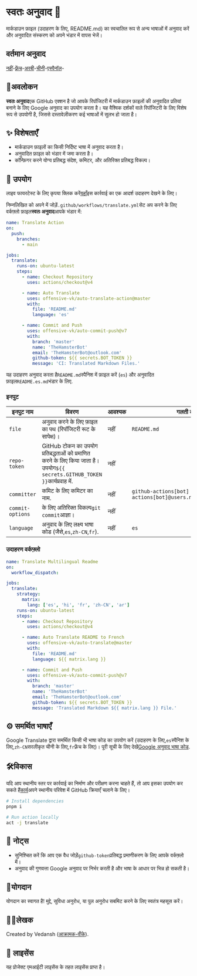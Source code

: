 # स्वतः अनुवाद 📘

मार्कडाउन फ़ाइल (उदाहरण के लिए, README.md) का स्वचालित रूप से अन्य भाषाओं में अनुवाद करें और अनुवादित संस्करण को अपने भंडार में वापस भेजें।

## वर्तमान अनुवाद

[नहीं](./README.hi.md)-[फ़्रेंच](./README.fr.md)-[अरबी](./README.ar.md)-[चीनी](./README.zh-CN.md)-[एस्पैनॉल](./README.es.md)-

## 📖अवलोकन

**स्वतः अनुवाद**एक GitHub एक्शन है जो आपके रिपॉजिटरी में मार्कडाउन फ़ाइलों की अनुवादित प्रतियां बनाने के लिए Google अनुवाद का उपयोग करता है। यह वैश्विक दर्शकों वाले रिपॉजिटरी के लिए विशेष रूप से उपयोगी है, जिससे दस्तावेज़ीकरण कई भाषाओं में सुलभ हो जाता है।

## ✨ विशेषताएँ

-   मार्कडाउन फ़ाइलों का किसी निर्दिष्ट भाषा में अनुवाद करता है।
-   अनुवादित फ़ाइल को भंडार में जमा करता है।
-   कॉन्फ़िगर करने योग्य प्रतिबद्ध संदेश, कमिटर, और अतिरिक्त प्रतिबद्ध विकल्प।

## 🚀 उपयोग

लाइव फायरटेस्ट के लिए कृपया क्लिक करें[यहाँ](https://github.com/offensive-vk/auto-translate/tree/master/.github/workflows/test.yml)इस कार्रवाई का एक आदर्श उदाहरण देखने के लिए।

निम्नलिखित को अपने में जोड़ें`.github/workflows/translate.yml`सेट अप करने के लिए वर्कफ़्लो फ़ाइल**स्वतः अनुवाद**आपके भंडार में:

```yaml
name: Translate Action
on:
  push:
    branches:
      - main

jobs:
  translate:
    runs-on: ubuntu-latest
    steps:
      - name: Checkout Repository
        uses: actions/checkout@v4

      - name: Auto Translate
        uses: offensive-vk/auto-translate-action@master
        with:
          file: 'README.md'
          language: 'es'

      - name: Commit and Push
        uses: offensive-vk/auto-commit-push@v7
        with: 
          branch: 'master'
          name: 'TheHamsterBot'
          email: 'TheHamsterBot@outlook.com'
          github-token: ${{ secrets.BOT_TOKEN }}
          message: 'CI: Translated Markdown Files.'
```

यह उदाहरण अनुवाद करता है`README.md`स्पैनिश में फ़ाइल करें (`es`) और अनुवादित फ़ाइल`README.es.md`भंडार के लिए.

### इनपुट

| इनपुट नाम        | विवरण                                                                                                                       | आवश्यक | गलती करना                                                            |
| ---------------- | --------------------------------------------------------------------------------------------------------------------------- | ------ | -------------------------------------------------------------------- |
| `file`           | अनुवाद करने के लिए फ़ाइल का पथ (रिपॉजिटरी रूट के सापेक्ष)।                                                                  | नहीं   | `README.md`                                                          |
| `repo-token`     | GitHub टोकन का उपयोग प्रतिबद्धताओं को प्रमाणित करने के लिए किया जाता है। उपयोग`${{ secrets.GITHUB_TOKEN }}`कार्यप्रवाह में. | नहीं   |                                                                      |
| `committer`      | कमिट के लिए कमिटर का नाम.                                                                                                   | नहीं   | `github-actions[bot] <github-actions[bot]@users.noreply.github.com>` |
| `commit-options` | के लिए अतिरिक्त विकल्प`git commit`आज्ञा।                                                                                    | नहीं   |                                                                      |
| `language`       | अनुवाद के लिए लक्ष्य भाषा कोड (जैसे,`es`,`zh-CN`,`fr`).                                                                     | नहीं   | `es`                                                                 |

### उदाहरण वर्कफ़्लो

```yaml
name: Translate Multilingual Readme
on:
  workflow_dispatch:

jobs:
  translate:
    strategy:
      matrix:
        lang: ['es', 'hi', 'fr', 'zh-CN', 'ar']
    runs-on: ubuntu-latest
    steps:
      - name: Checkout Repository
        uses: actions/checkout@v4

      - name: Auto Translate README to French
        uses: offensive-vk/auto-translate@master
        with:
          file: 'README.md'
          language: ${{ matrix.lang }}

      - name: Commit and Push
        uses: offensive-vk/auto-commit-push@v7
        with: 
          branch: 'master'
          name: 'TheHamsterBot'
          email: 'TheHamsterBot@outlook.com'
          github-token: ${{ secrets.BOT_TOKEN }}
          message: 'Translated Markdown ${{ matrix.lang }} File.'
```

## ⚙️ समर्थित भाषाएँ

Google Translate द्वारा समर्थित किसी भी भाषा कोड का उपयोग करें (उदाहरण के लिए,`es`स्पैनिश के लिए,`zh-CN`सरलीकृत चीनी के लिए,`fr`फ़्रेंच के लिए)। पूरी सूची के लिए देखें[Google अनुवाद भाषा कोड](https://cloud.google.com/translate/docs/languages).

## 🛠विकास

यदि आप स्थानीय स्तर पर कार्रवाई का निर्माण और परीक्षण करना चाहते हैं, तो आप इसका उपयोग कर सकते हैं[कार्य](https://github.com/nektos/act)अपने स्थानीय परिवेश में GitHub क्रियाएँ चलाने के लिए।

```bash
# Install dependencies
pnpm i

# Run action locally
act -j translate
```

## 📝 नोट्स

-   सुनिश्चित करें कि आप एक वैध जोड़ें`github-token`प्रतिबद्ध प्रमाणीकरण के लिए आपके वर्कफ़्लो में।
-   अनुवाद की गुणवत्ता Google अनुवाद पर निर्भर करती है और भाषा के आधार पर भिन्न हो सकती है।

## 🤝योगदान

योगदान का स्वागत है! मुद्दे, सुविधा अनुरोध, या पुल अनुरोध सबमिट करने के लिए स्वतंत्र महसूस करें।

## 🧑‍💻लेखक

Created by Vedansh ([आक्रामक-वीके](https://github.com/offensive-vk)).

## 📜 लाइसेंस

यह प्रोजेक्ट एमआईटी लाइसेंस के तहत लाइसेंस प्राप्त है।
